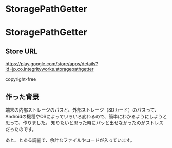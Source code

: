 # StoragePathGetter
# StoragePathGetter

## Store URL
https://play.google.com/store/apps/details?id=jp.co.integrityworks.storagepathgetter

copyright-free

## 作った背景
端末の内部ストレージのパスと、外部ストレージ（SDカード）のパスって、Androidの機種やOSによっていろいろ変わるので、簡単にわかるようにしようと思って、作りました。
知りたいと思った時にパッと出せなかったのがストレスだったのです。

あと、とある調査で、余計なファイルやコードが入っています。
